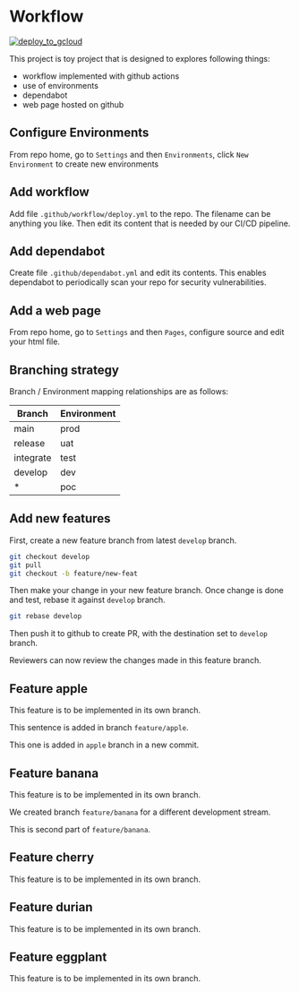 # Workflow

[![deploy_to_gcloud](https://github.com/cg1101/workflow/actions/workflows/deploy.yml/badge.svg)](https://github.com/cg1101/workflow/actions/workflows/deploy.yml)

This project is toy project that is designed to explores following things:

* workflow implemented with github actions
* use of environments
* dependabot
* web page hosted on github

## Configure Environments

From repo home, go to `Settings` and then `Environments`, click `New Environment` to create new environments

## Add workflow

Add file `.github/workflow/deploy.yml` to the repo. The filename can be anything you like. Then edit its content that is needed by our CI/CD pipeline.

## Add dependabot

Create file `.github/dependabot.yml` and edit its contents. This enables dependabot to periodically scan your repo for security vulnerabilities.

## Add a web page

From repo home, go to `Settings` and then `Pages`, configure source and edit your html file.

## Branching strategy

Branch / Environment mapping relationships are as follows:

Branch    | Environment
----------|------------
main      | prod
release   | uat
integrate | test
develop   | dev
\*        | poc

## Add new features

First, create a new feature branch from latest `develop` branch.

```sh
git checkout develop
git pull
git checkout -b feature/new-feat
```

Then make your change in your new feature branch. Once change is done and test, rebase it against `develop` branch.

```sh
git rebase develop
```

Then push it to github to create PR, with the destination set to `develop` branch.

Reviewers can now review the changes made in this feature branch.

## Feature apple

This feature is to be implemented in its own branch.

This sentence is added in branch `feature/apple`.

This one is added in `apple` branch in a new commit.

## Feature banana

This feature is to be implemented in its own branch.

We created branch `feature/banana` for a different development stream.

This is second part of `feature/banana`.

## Feature cherry

This feature is to be implemented in its own branch.

## Feature durian

This feature is to be implemented in its own branch.

## Feature eggplant

This feature is to be implemented in its own branch.
